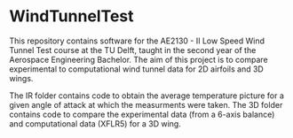 # WindTunnelTest

This repository contains software for the AE2130 - II Low Speed Wind Tunnel Test course at the TU Delft, taught in the second year of the Aerospace Engineering Bachelor.
The aim of this project is to compare experimental to computational wind tunnel data for 2D airfoils and 3D wings.

The IR folder contains code to obtain the average temperature picture for a given angle of attack at which the measurments were taken.
The 3D folder contains code to compare the experimental data (from a 6-axis balance) and computational data (XFLR5) for a 3D wing.
